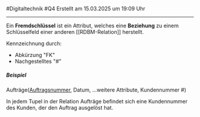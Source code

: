 #Digitaltechnik #Q4 Erstellt am 15.03.2025 um 19:09 Uhr

---

Ein **Fremdschlüssel** ist ein Attribut, welches eine **Beziehung** zu einem Schlüsselfeld einer anderen [[RDBM-Relation]] herstellt.

Kennzeichnung durch:
- Abkürzung "FK"
- Nachgestelltes "#"

##### Beispiel

Aufträge(<u>Auftragsnummer</u>, Datum, ...weitere Attribute, Kundennummer #)

In jedem Tupel in der Relation Aufträge befindet sich eine Kundennummer des Kunden, der den Auftrag ausgelöst hat.